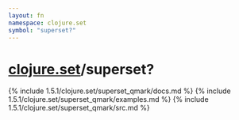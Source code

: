 ```yaml
---
layout: fn
namespace: clojure.set
symbol: "superset?"
---
```


# [clojure.set](../)/superset?

{% include 1.5.1/clojure.set/superset_qmark/docs.md %}
{% include 1.5.1/clojure.set/superset_qmark/examples.md %}
{% include 1.5.1/clojure.set/superset_qmark/src.md %}

